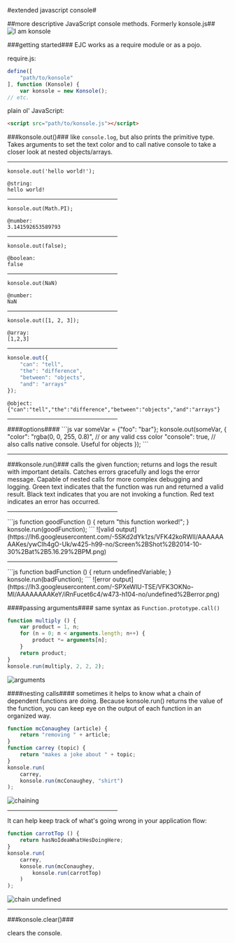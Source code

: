 #extended javascript console#


##more descriptive JavaScript console methods. Formerly konsole.js##
![I am konsole](https://lh6.googleusercontent.com/-yF0Z7tZ7i3g/VFK-nbe2tfI/AAAAAAAAKfs/DGHoL3WM-8w/w101-h30-no/Screen%2BShot%2B2014-10-30%2Bat%2B5.41.16%2BPM.png)


###getting started###
EJC works as a require module or as a pojo.

require.js:
```js
define([
	"path/to/konsole"
], function (Konsole) {
	var konsole = new Konsole();
// etc.
```

plain ol' JavaScript:
```html
<script src="path/to/konsole.js"></script>
```

###konsole.out()###
like `console.log`, but also prints the primitive type.  Takes arguments to set the text color and to call native console to take a closer look at nested objects/arrays.
<hr>

`konsole.out('hello world!');`
```
@string:
hello world!
```
<hr width="50%">

`konsole.out(Math.PI);`
```
@number:
3.141592653589793 
```
<hr width="50%">

`konsole.out(false);`
```
@boolean:
false
```
<hr width="50%">

`konsole.out(NaN)`
```
@number:
NaN 
```
<hr width="50%">

`konsole.out([1, 2, 3]);`
```
@array:
[1,2,3] 
```
<hr width="50%">

```js
konsole.out({
    "can": "tell",
    "the": "difference",
    "between": "objects",
    "and": "arrays"
});
```
```
@object:
{"can":"tell","the":"difference","between":"objects","and":"arrays"}
```
<hr width="50%">
####options####
```js
var someVar = {"foo": "bar"};
konsole.out(someVar, {
	"color": "rgba(0, 0, 255, 0.8)", // or any valid css color
    "console": true, // also calls native console.  Useful for objects
});
```
<hr>

###konsole.run()###
calls the given function; returns and logs the result with important details.  Catches errors gracefully and logs the error message.  Capable of nested calls for more complex debugging and logging.  Green text indicates that the function was run and returned a valid result.  Black text indicates that you are not invoking a function.  Red text indicates an error has occurred.

<hr width="50%">
```js
function goodFunction () {
	return "this function worked!";
}
konsole.run(goodFunction);
```
![valid output](https://lh6.googleusercontent.com/-5SKd2dYk1zs/VFK42koRWlI/AAAAAAAAKes/ywClh4gO-Uk/w425-h99-no/Screen%2BShot%2B2014-10-30%2Bat%2B5.16.29%2BPM.png)

<hr width="50%">
```js
function badFunction () {
	return undefinedVariable;
}
konsole.run(badFunction);
```
![error output](https://lh3.googleusercontent.com/-SPXeWlU-TSE/VFK3OKNo-MI/AAAAAAAAKeY/iRnFucet6c4/w473-h104-no/undefined%2Berror.png)

####passing arguments####
same syntax as `Function.prototype.call()`
```js
function multiply () {
	var product = 1, n;
	for (n = 0; n < arguments.length; n++) {
    	product *= arguments[n];
    }
    return product;
}
konsole.run(multiply, 2, 2, 2);
```
![arguments](https://lh3.googleusercontent.com/-EvrzruiOz-k/VFK6xPgpmJI/AAAAAAAAKe8/wzIa0pCXp6U/w425-h153-no/Screen%2BShot%2B2014-10-30%2Bat%2B5.24.48%2BPM.png)

####nesting calls####
sometimes it helps to know what a chain of dependent functions are doing.  Because konsole.run() returns the value of the function, you can keep eye on the output of each function in an organized way.
```js
function mcConaughey (article) {
	return "removing " + article;
}
function carrey (topic) {
	return "makes a joke about " + topic;
}
konsole.run(
	carrey, 
	konsole.run(mcConaughey, "shirt")
);
```
![chaining](https://lh6.googleusercontent.com/-5o8KDCrUUqw/VFK8rIfOv2I/AAAAAAAAKfM/QcyryhkdwQU/w423-h209-no/Screen%2BShot%2B2014-10-30%2Bat%2B5.32.55%2BPM.png)

<hr width="50%">
It can help keep track of what's going wrong in your application flow:

```js
function carrotTop () {
	return hasNoIdeaWhatHesDoingHere;
}
konsole.run(
	carrey, 
	konsole.run(mcConaughey, 
    	konsole.run(carrotTop)
    )
);
```
![chain undefined](https://lh3.googleusercontent.com/-z142WA2ufrY/VFK9ljNTACI/AAAAAAAAKfg/xygmQPdpO2o/w418-h106-no/Screen%2BShot%2B2014-10-30%2Bat%2B5.36.53%2BPM.png)

<hr>
###konsole.clear()###

clears the console.
